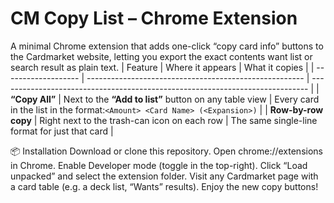 # CM Copy List – Chrome Extension
A minimal Chrome extension that adds one-click “copy card info” buttons to the Cardmarket website, letting you export the exact contents  want list or search result as plain text.
| Feature             | Where it appears                                       | What it copies                                                                |
| ------------------- | ------------------------------------------------------ | ----------------------------------------------------------------------------- |
| **“Copy All”**      | Next to the **“Add to list”** button on any table view | Every card in the list in the format:`<Amount> <Card Name> (<Expansion>)`     |
| **Row-by-row copy** | Right next to the trash-can icon on each row           | The same single-line format for just that card                                |

📦 Installation
Download or clone this repository.
Open chrome://extensions in Chrome.
Enable Developer mode (toggle in the top-right).
Click “Load unpacked” and select the extension folder.
Visit any Cardmarket page with a card table (e.g. a deck list, “Wants” results).
Enjoy the new copy buttons!

